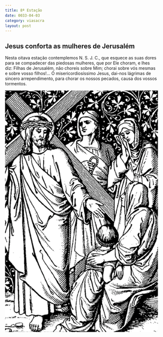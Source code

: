 ```yaml
---
title: 8ª Estação
date: 0033-04-03
category: viasacra
layout: post
---
```


## Jesus conforta as mulheres de Jerusalém

Nesta oitava estação contemplemos N. S. J. C., que esquece as suas dores para se compadecer das piedosas mulheres, que por Ele choram, e lhes diz: Filhas de Jerusalém, não choreis sobre Mim; chorai sobre vós mesmas e sobre vosso filhos!... Ó misericordiosíssimo Jesus, dai-nos lágrimas de sincero arrependimento, para chorar os nossos pecados, causa dos vossos tormentos.

![estacao 8](/assets/img/station8.png)

